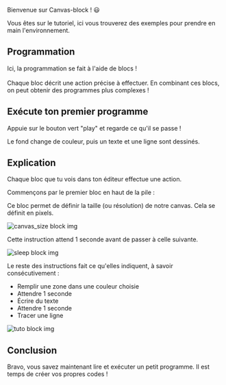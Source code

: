 Bienvenue sur Canvas-block ! 😃

Vous êtes sur le tutoriel, ici vous trouverez des exemples pour prendre en main l'environnement.

## Programmation

Ici, la programmation se fait à l'aide de blocs !<br><br>
Chaque bloc décrit une action précise à effectuer. En combinant ces blocs, on peut obtenir des programmes plus complexes !

## Exécute ton premier programme

Appuie sur le bouton vert "play" et regarde ce qu'il se passe !

Le fond change de couleur, puis un texte et une ligne sont dessinés.

## Explication

Chaque bloc que tu vois dans ton éditeur effectue une action.

Commençons par le premier bloc en haut de la pile :

Ce bloc permet de définir la taille (ou résolution) de notre canvas. Cela se définit en pixels.

![canvas_size block img](blocks/canvas_size.png)

Cette instruction attend 1 seconde avant de passer à celle suivante.

![sleep block img](blocks/sleep.png)

Le reste des instructions fait ce qu'elles indiquent, à savoir consécutivement :

- Remplir une zone dans une couleur choisie
- Attendre 1 seconde
- Écrire du texte
- Attendre 1 seconde
- Tracer une ligne

![tuto block img](blocks/tuto_blocks.png)

## Conclusion

Bravo, vous savez maintenant lire et exécuter un petit programme.
Il est temps de créer vos propres codes !